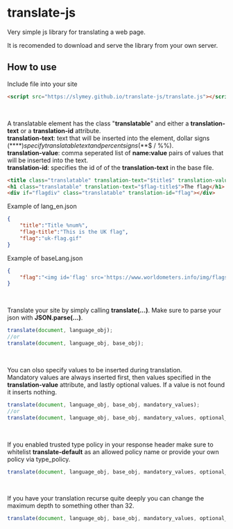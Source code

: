 # translate-js
Very simple js library for translating a web page.

It is recomended to download and serve the library from your own server.

## How to use
Include file into your site
```html
<script src="https://slymey.github.io/translate-js/translate.js"></script>
```
<br>

A translatable element has the class "**translatable**" and either a **translation-text** or a **translation-id** attribute.<br>
**translation-text**: text that will be inserted into the element, dollar signs (**$**) specify translatable text and percent signs (**%**) specify values that are inserted into the translated text. To insert either character raw just double it ($$ / %%).<br>
**translation-value**: comma seperated list of **name:value** pairs of values that will be inserted into the text.<br>
**translation-id**: specifies the id of of the **translation-text** in the base file.
```html
<title class="translatable" translation-text="$title$" translation-value="num:2">Title</title>
<h1 class="translatable" translation-text="$flag-title$">The flag</h1>
<div if="flagdiv" class="translatable" translation-id="flag"></div>
```
Example of lang_en.json
```json
{
    "title":"Title %num%",
    "flag-title":"This is the UK flag",
    "flag":"uk-flag.gif"
}
```
Example of baseLang.json
```json
{
    "flag":"<img id='flag' src='https://www.worldometers.info/img/flags/$flag$'>"
}
```
<br>

Translate your site by simply calling **translate(...)**. Make sure to parse your json with **JSON.parse(...)**.<br>
```javascript
translate(document, language_obj);
//or
translate(document, language_obj, base_obj);
```
<br>

You can olso specify values to be inserted during translation.<br>
Mandatory values are always inserted first, then values specified in the **translation-value** attribute, and lastly optional values. If a value is not found it inserts nothing.
```javascript
translate(document, language_obj, base_obj, mandatory_values);
//or
translate(document, language_obj, base_obj, mandatory_values, optional_values);
```
<br>

If you enabled trusted type policy in your response header make sure to whitelist **translate-default** as an allowed policy name or provide your own policy via type_policy.
```javascript
translate(document, language_obj, base_obj, mandatory_values, optional_values, type_policy);
```
<br>

If you have your translation recurse quite deeply you can change the maximum depth to something other than 32.
```javascript
translate(document, language_obj, base_obj, mandatory_values, optional_values, type_policy, max_depth);
```
